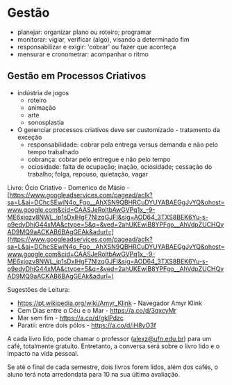 # Gestão
  - planejar: organizar plano ou roteiro; programar
  - monitorar: vigiar, verificar (algo), visando a determinado fim
  - responsabilizar e exigir: 'cobrar' ou fazer que aconteça
  - mensurar e cronometrar: acompanhar o ritmo

## Gestão em Processos Criativos
  - indústria de jogos
    - roteiro
    - animação
    - arte
    - sonosplastia
   - O gerenciar processos criativos deve ser customizado
    - tratamento da exceção
      - responsabilidade: cobrar pela entrega versus demanda e não pelo tempo trabalhado
      - cobrança: cobrar pelo entregue e não pelo tempo
      - ociosidade: falta de ocupação; inação, ociosidade; cessação do trabalho; folga, repouso, quietação, vagar

Livro: Ócio Criativo - Domenico de Másio - [https://www.googleadservices.com/pagead/aclk?sa=L&ai=DChcSEwiN4o_Fgo__AhXSN9QBHRCuDYUYABAEGgJvYQ&ohost=www.google.com&cid=CAASJeRoltbAwGVPq1x_-9-ME6xjqzv8NWL_ip1sDxIHgF7NIzqGJFI&sig=AOD64_3TXS8BEK6Yu-s-p9edyDhjG44xMA&ctype=5&q=&ved=2ahUKEwiB8YPFgo__AhVdpZUCHQyAD9MQ9aACKAB6BAgGEAk&adurl=](https://www.googleadservices.com/pagead/aclk?sa=L&ai=DChcSEwiN4o_Fgo__AhXSN9QBHRCuDYUYABAEGgJvYQ&ohost=www.google.com&cid=CAASJeRoltbAwGVPq1x_-9-ME6xjqzv8NWL_ip1sDxIHgF7NIzqGJFI&sig=AOD64_3TXS8BEK6Yu-s-p9edyDhjG44xMA&ctype=5&q=&ved=2ahUKEwiB8YPFgo__AhVdpZUCHQyAD9MQ9aACKAB6BAgGEAk&adurl=)
  
Sugestões de Leitura:
  - https://pt.wikipedia.org/wiki/Amyr_Klink - Navegador Amyr Klink
  - Cem Dias entre o Céu e o Mar - https://a.co/d/3qxcyMr
  - Mar sem fim - https://a.co/d/gklPdzc
  - Paratii: entre dois pólos - https://a.co/d/iH8yO3f

A cada livro lido, pode chamar o professor (alexz@ufn.edu.br) para um café, totalmente gratuito. Entretanto, a conversa será sobre o livro lido e o impacto na vida pessoal.

Se até o final de cada semestre, dois livros forem lidos, além dos cafés, o aluno terá nota arredondata para 10 na sua última avaliação.
